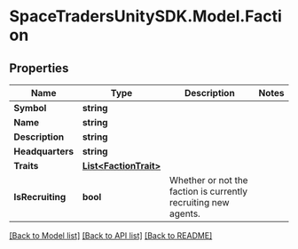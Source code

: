 # SpaceTradersUnitySDK.Model.Faction

## Properties

Name | Type | Description | Notes
------------ | ------------- | ------------- | -------------
**Symbol** | **string** |  | 
**Name** | **string** |  | 
**Description** | **string** |  | 
**Headquarters** | **string** |  | 
**Traits** | [**List&lt;FactionTrait&gt;**](FactionTrait.md) |  | 
**IsRecruiting** | **bool** | Whether or not the faction is currently recruiting new agents. | 

[[Back to Model list]](../README.md#documentation-for-models) [[Back to API list]](../README.md#documentation-for-api-endpoints) [[Back to README]](../README.md)

